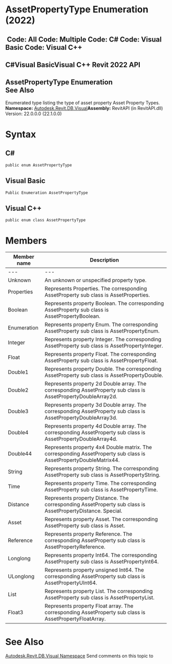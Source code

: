 # AssetPropertyType Enumeration (2022)

﻿
 Code: All Code: Multiple Code: C# Code: Visual Basic Code: Visual C++   
---  
C#Visual BasicVisual C++
Revit 2022 API  
---  
AssetPropertyType Enumeration  
See Also  
---  
Enumerated type listing the type of asset property 
Asset Property Types. 
**Namespace:** [Autodesk.Revit.DB.Visual](f5a10581-6ac2-be19-0e32-f87d05bc8b83.md "Autodesk.Revit.DB.Visual Namespace")**Assembly:** RevitAPI (in RevitAPI.dll) Version: 22.0.0.0 (22.1.0.0)
# Syntax
C#  
---  
```text
public enum AssetPropertyType
```
  
Visual Basic  
---  
```text
Public Enumeration AssetPropertyType
```
  
Visual C++  
---  
```text
public enum class AssetPropertyType
```
  
# Members
| Member name | Description |
| --- | --- |
| --- | --- |
| Unknown | An unknown or unspecified property type. |
| Properties | Represents Properties. The corresponding AssetProperty sub class is AssetProperties. |
| Boolean | Represents property Boolean. The corresponding AssetProperty sub class is AssetPropertyBoolean. |
| Enumeration | Represents property Enum. The corresponding AssetProperty sub class is AssetPropertyEnum. |
| Integer | Represents property Integer. The corresponding AssetProperty sub class is AssetPropertyInteger. |
| Float | Represents property Float. The corresponding AssetProperty sub class is AssetPropertyFloat. |
| Double1 | Represents property Double. The corresponding AssetProperty sub class is AssetPropertyDouble. |
| Double2 | Represents property 2d Double array. The corresponding AssetProperty sub class is AssetPropertyDoubleArray2d. |
| Double3 | Represents property 3d Double array. The corresponding AssetProperty sub class is AssetPropertyDoubleArray3d. |
| Double4 | Represents property 4d Double array. The corresponding AssetProperty sub class is AssetPropertyDoubleArray4d. |
| Double44 | Represents property 4x4 Double matrix. The corresponding AssetProperty sub class is AssetPropertyDoubleMatrix44. |
| String | Represents property String. The corresponding AssetProperty sub class is AssetPropertyString. |
| Time | Represents property Time. The corresponding AssetProperty sub class is AssetPropertyTime. |
| Distance | Represents property Distance. The corresponding AssetProperty sub class is AssetPropertyDistance. Special. |
| Asset | Represents property Asset. The corresponding AssetProperty sub class is Asset. |
| Reference | Represents property Reference. The corresponding AssetProperty sub class is AssetPropertyReference. |
| Longlong | Represents property Int64. The corresponding AssetProperty sub class is AssetPropertyInt64. |
| ULonglong | Represents property unsigned Int64. The corresponding AssetProperty sub class is AssetPropertyUInt64. |
| List | Represents property List. The corresponding AssetProperty sub class is AssetPropertyList. |
| Float3 | Represents property Float array. The corresponding AssetProperty sub class is AssetPropertyFloatArray. |

# See Also
[Autodesk.Revit.DB.Visual Namespace](f5a10581-6ac2-be19-0e32-f87d05bc8b83.md "Autodesk.Revit.DB.Visual Namespace")
Send comments on this topic to 